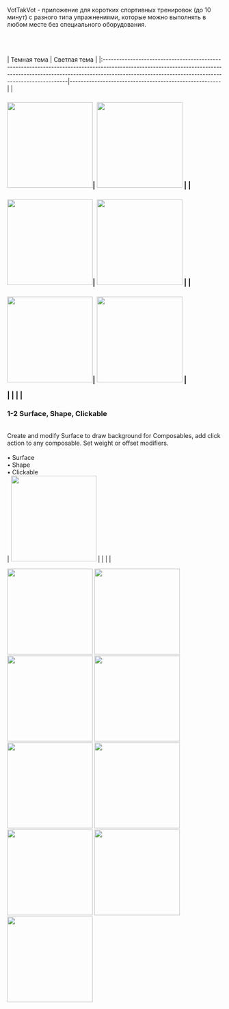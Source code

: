 VotTakVot - приложение для коротких спортивных тренировок (до 10 минут) с разного типа упражнениями, которые можно выполнять в любом месте без специального оборудования.

<br><br><br>
| Темная тема                                                                                                                                                                                                                     | Светлая тема                                              |
|:-----------------------------------------------------------------------------------------------------------------------------------------------------------------------------------------------------------------------------|-------------------------------------------------------|
| <h3><img src ="/./screenshorts/8b.png" width=200>| <img src ="/./screenshorts/8w.png" width=200> |
| <h3><img src ="/./screenshorts/7b.png" width=200>| <img src ="/./screenshorts/7w.png" width=200> |
| <h3><img src ="/./screenshorts/6b.png" width=200>| <img src ="/./screenshorts/6w.png" width=200> |


|                                                                                                                                                                                                                              |                                                       |
| <h3>1-2 Surface, Shape, Clickable</h3><br/>Create and modify Surface to draw background for Composables, add click action to any composable. Set weight or offset modifiers.<br><br> • Surface<br>• Shape<br>• Clickable<br> | <img src ="/./screenshots/tutorial1_2.jpg" width=200> |
|                                                                                                                                                                                                                              |                                                       |



<img src ="/./screenshorts/8.png" width=200> 
<img src ="/./screenshorts/7.png" width=200> 
<img src ="/./screenshorts/6.png" width=200> 
<img src ="/./screenshorts/0.png" width=200> 
<img src ="/./screenshorts/1.png" width=200> 
<img src ="/./screenshorts/2.png" width=200> 
<img src ="/./screenshorts/3.png" width=200> 
<img src ="/./screenshorts/4.png" width=200> 
<img src ="/./screenshorts/5.png" width=200> 

